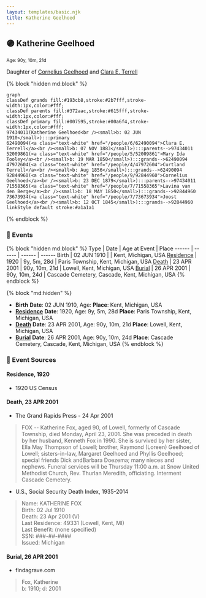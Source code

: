 ```yaml
---
layout: templates/basic.njk
title: Katherine Geelhoed
---
```

## 🟣 Katherine Geelhoed
<small>Age: 90y, 10m, 21d</small>

Daughter of [Cornelius Geelhoed](/people/9/92844960) and [Clara E. Terrell](/people/6/62490094)

{% block "hidden md:block" %}
```mermaid
graph
classDef grands fill:#193cb8,stroke:#2b7fff,stroke-width:1px,color:#fff;
classDef parents fill:#372aac,stroke:#615fff,stroke-width:1px,color:#fff;
classDef primary fill:#007595,stroke:#00a6f4,stroke-width:1px,color:#fff;
97434011(Katherine Geelhoed<br /><small>b: 02 JUN 1910</small>):::primary
62490094(<a class="text-white" href="/people/6/62490094">Clara E. Terrell</a><br /><small>b: 07 NOV 1883</small>):::parents-->97434011
52009861(<a class="text-white" href="/people/5/52009861">Mary Ida Tooley</a><br /><small>b: 19 MAR 1850</small>):::grands-->62490094
47972604(<a class="text-white" href="/people/4/47972604">Curtland Terrell</a><br /><small>b: Aug 1856</small>):::grands-->62490094
92844960(<a class="text-white" href="/people/9/92844960">Cornelius Geelhoed</a><br /><small>b: 23 DEC 1879</small>):::parents-->97434011
71558365(<a class="text-white" href="/people/7/71558365">Lavina van den Berge</a><br /><small>b: 18 MAY 1850</small>):::grands-->92844960
73673934(<a class="text-white" href="/people/7/73673934">Joost Geelhoed</a><br /><small>b: 12 OCT 1845</small>):::grands-->92844960
linkStyle default stroke:#a1a1a1
```
{% endblock %}

### 📆 Events

{% block "hidden md:block" %}
Type | Date | Age at Event | Place
------ | ------ | ------ | ------
Birth | 02 JUN 1910 |  | Kent, Michigan, USA
[Residence](#event-event-0) | 1920 | 9y, 5m, 28d | Paris Township, Kent, Michigan, USA
[Death](#event-event-4) | 23 APR 2001 | 90y, 10m, 21d | Lowell, Kent, Michigan, USA
[Burial](#event-event-5) | 26 APR 2001 | 90y, 10m, 24d | Cascade Cemetery, Cascade, Kent, Michigan, USA
{% endblock %}

{% block "md:hidden" %}
- **Birth**
**Date**: 02 JUN 1910, Age:
**Place**: Kent, Michigan, USA
- **[Residence](#event-event-0)**
**Date**: 1920, Age: 9y, 5m, 28d
**Place**: Paris Township, Kent, Michigan, USA
- **[Death](#event-event-4)**
**Date**: 23 APR 2001, Age: 90y, 10m, 21d
**Place**: Lowell, Kent, Michigan, USA
- **[Burial](#event-event-5)**
**Date**: 26 APR 2001, Age: 90y, 10m, 24d
**Place**: Cascade Cemetery, Cascade, Kent, Michigan, USA
{% endblock %}

### 📰 Event Sources

#### <a id="event-event-0"></a> Residence, 1920
* 1920 US Census

#### <a id="event-event-4"></a> Death, 23 APR 2001
* The Grand Rapids Press  - 24 Apr 2001
>   
  > FOX -- Katherine Fox, aged 90, of Lowell, formerly of Cascade Township, died Monday, April 23, 2001. She was preceded in death by her husband, Kenneth Fox in 1990. She is survived by her sister, Ella May Thompson of Lowell; brother, Raymond (Loreen) Geelhoed of Lowell; sisters-in-law, Margaret Geelhoed and Phyllis Geelhoed; special friends Dick andBarbara Doezema; many nieces and nephews. Funeral services will be Thursday 11:00 a.m. at Snow United Methodist Church, Rev. Thurlan Meredith, officiating. Interment Cascade Cemetery.
* U.S., Social Security Death Index, 1935-2014
>   
  > Name: KATHERINE FOX  
  > Birth: 02 Jul 1910  
  > Death: 23 Apr 2001 (V)  
  > Last Residence: 49331 (Lowell, Kent, MI)  
  > Last Benefit: (none specified)  
  > SSN: ###-##-####  
  > Issued: Michigan

#### <a id="event-event-5"></a> Burial, 26 APR 2001
* findagrave.com
>   
  > Fox, Katherine  
  > b: 1910; d: 2001
